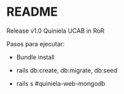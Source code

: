 # README

Release v1.0 Quiniela UCAB in RoR

Pasos para ejecutar:

* Bundle install

* rails db:create, db:migrate, db:seed

* rails s
#quiniela-web-mongodb
